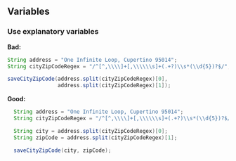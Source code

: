 ## **Variables**

### Use explanatory variables

**Bad:**
```java
String address = "One Infinite Loop, Cupertino 95014";
String cityZipCodeRegex = "/^[^,\\\\]+[,\\\\\\s]+(.+?)\\s*(\\d{5})?$/";

saveCityZipCode(address.split(cityZipCodeRegex)[0],
                address.split(cityZipCodeRegex)[1]);
```

**Good:**
```java
  String address = "One Infinite Loop, Cupertino 95014";
  String cityZipCodeRegex = "/^[^,\\\\]+[,\\\\\\s]+(.+?)\\s*(\\d{5})?$/";

  String city = address.split(cityZipCodeRegex)[0];
  String zipCode = address.split(cityZipCodeRegex)[1];

  saveCityZipCode(city, zipCode);

```